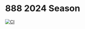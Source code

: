 # 888 2024 Season
[![CI](https://github.com/Robotiators-888/2024Season/actions/workflows/main.yml/badge.svg)](https://github.com/Robotiators-888/2024Season/actions/workflows/main.yml)

